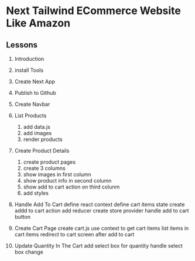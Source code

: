 # Next Tailwind ECommerce Website Like Amazon

## Lessons

1. Introduction
2. install Tools
3. Create Next App
4. Publish to Github
5. Create Navbar

6. List Products

   1. add data.js
   2. add images
   3. render products

7. Create Product Details

   1. create product pages
   2. create 3 columns
   3. show images in first column
   4. show product info in second column
   5. show add to cart action on third colunm
   6. add styles

8. Handle Add To Cart
   define react context
   define cart items state
   create addd to cart action
   add reducer
   create store provider
   handle add to cart button
9. Create Cart Page
   create cart.js
   use context to get cart items
   list items in cart items
   redirect to cart screen after add to cart
10. Update Quantity In The Cart
    add select box for quantity
    handle select box change
